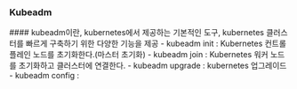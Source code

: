 <h3> Kubeadm </h3>
#### kubeadm이란, kubernetes에서 제공하는 기본적인 도구, kubernetes 클러스터를 빠르게 구축하기 위한 다양한 기능을 제공
- kubeadm init : Kubernetes 컨트롤 플레인 노드를 초기화한다.(마스터 초기화)
- kubeadm join : Kubernetes 워커 노드를 초기화하고 클러스터에 연결한다.
- kubeadm upgrade : kubernetes 업그레이드
- kubeadm config : 
